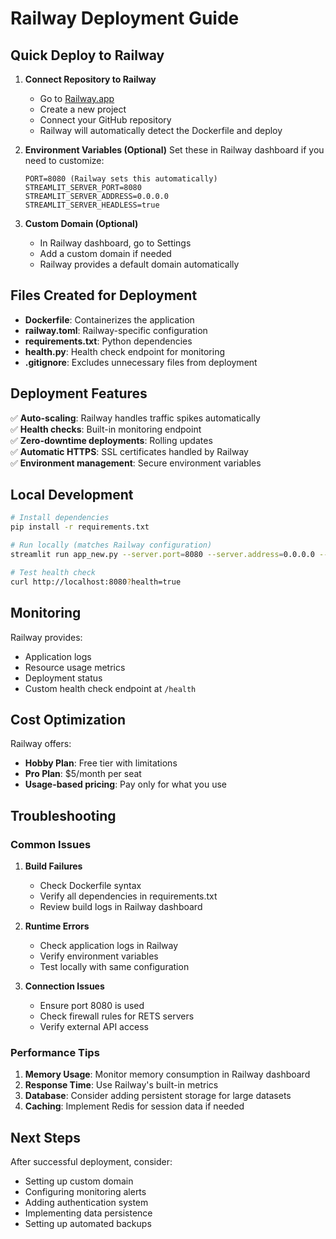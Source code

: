 # Railway Deployment Guide

## Quick Deploy to Railway

1. **Connect Repository to Railway**
   - Go to [Railway.app](https://railway.app)
   - Create a new project
   - Connect your GitHub repository
   - Railway will automatically detect the Dockerfile and deploy

2. **Environment Variables (Optional)**
   Set these in Railway dashboard if you need to customize:
   ```
   PORT=8080 (Railway sets this automatically)
   STREAMLIT_SERVER_PORT=8080
   STREAMLIT_SERVER_ADDRESS=0.0.0.0
   STREAMLIT_SERVER_HEADLESS=true
   ```

3. **Custom Domain (Optional)**
   - In Railway dashboard, go to Settings
   - Add a custom domain if needed
   - Railway provides a default domain automatically

## Files Created for Deployment

- **Dockerfile**: Containerizes the application
- **railway.toml**: Railway-specific configuration
- **requirements.txt**: Python dependencies
- **health.py**: Health check endpoint for monitoring
- **.gitignore**: Excludes unnecessary files from deployment

## Deployment Features

✅ **Auto-scaling**: Railway handles traffic spikes automatically  
✅ **Health checks**: Built-in monitoring endpoint  
✅ **Zero-downtime deployments**: Rolling updates  
✅ **Automatic HTTPS**: SSL certificates handled by Railway  
✅ **Environment management**: Secure environment variables  

## Local Development

```bash
# Install dependencies
pip install -r requirements.txt

# Run locally (matches Railway configuration)
streamlit run app_new.py --server.port=8080 --server.address=0.0.0.0 --server.headless=true

# Test health check
curl http://localhost:8080?health=true
```

## Monitoring

Railway provides:
- Application logs
- Resource usage metrics
- Deployment status
- Custom health check endpoint at `/health`

## Cost Optimization

Railway offers:
- **Hobby Plan**: Free tier with limitations
- **Pro Plan**: $5/month per seat
- **Usage-based pricing**: Pay only for what you use

## Troubleshooting

### Common Issues

1. **Build Failures**
   - Check Dockerfile syntax
   - Verify all dependencies in requirements.txt
   - Review build logs in Railway dashboard

2. **Runtime Errors**
   - Check application logs in Railway
   - Verify environment variables
   - Test locally with same configuration

3. **Connection Issues**
   - Ensure port 8080 is used
   - Check firewall rules for RETS servers
   - Verify external API access

### Performance Tips

1. **Memory Usage**: Monitor memory consumption in Railway dashboard
2. **Response Time**: Use Railway's built-in metrics
3. **Database**: Consider adding persistent storage for large datasets
4. **Caching**: Implement Redis for session data if needed

## Next Steps

After successful deployment, consider:
- Setting up custom domain
- Configuring monitoring alerts
- Adding authentication system
- Implementing data persistence
- Setting up automated backups